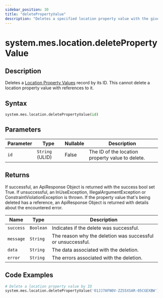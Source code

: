 ```yaml
---
sidebar_position: 30
title: "deletePropertyValue"
description: "Deletes a specified location property value with the given ID."
---
```


# system.mes.location.deletePropertyValue

## Description

Deletes a [Location Property Values](../../data-model/location-model/location-property-value) record by its ID.
This cannot delete a location property value with references to it.

## Syntax

```python
system.mes.location.deletePropertyValue(id)
```

## Parameters

| Parameter | Type            | Nullable | Description                                      |
|-----------|-----------------|----------|--------------------------------------------------|
| `id`      | `String` (ULID) | False    | The ID of the location property value to delete. |

## Returns

If successful, an ApiResponse Object is returned with the success bool set True. If unsuccessful, an InUseException, IllegalArgumentException or ConstraintViolationException is thrown.
If the property value that's being deleted has a reference, an ApiResponse Object is returned with details about the encountered error.

| Name      | Type      | Description                                                 |
|-----------|-----------|-------------------------------------------------------------|
| `success` | `Boolean` | Indicates if the delete was successful.                     |
| `message` | `String`  | The reason why the deletion was successful or unsuccessful. |
| `data`    | `String`  | The data associated with the deletion.                      |
| `error`   | `String`  | The errors associated with the deletion.                    |

## Code Examples

```python
# Delete a location property value by ID
system.mes.location.deletePropertyValue('01JJ7AFN0V-ZZS5XSAR-05CGEXBW')
```
